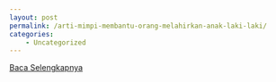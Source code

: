 ```yaml
---
layout: post
permalink: /arti-mimpi-membantu-orang-melahirkan-anak-laki-laki/
categories:
    - Uncategorized
---
```


[Baca Selengkapnya](/07)